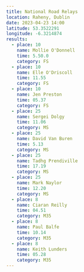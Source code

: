 ```yaml
---
title: National Road Relays
location: Raheny, Dublin
date: 2023-04-23 14:00
latitude: 53.3522291
longitude: -6.3214874
results:
  - place: 10
    name: Mollie O'Donnell
    time: 5.50.0
    category: FS
  - place: 10
    name: Elle O'Driscoll
    time: 11.55
    category: FS
  - place: 10
    name: Jen Preston
    time: 05.37
    category: FS
  - place: 25
    name: Sergei Dolgy
    time: 11.06
    category: MS
  - place: 25
    name: David Van Buren
    time: 5.13
    category: MS
  - place: 25
    name: Tadhg Prendiville
    time: 17.19
    category: MS
  - place: 25
    name: Mark Naylor
    time: 12.20
    category: MS
  - place: 8
    name: Ciaran Reilly
    time: 04.51
    category: M35
  - place: 8
    name: Paul Balfe
    time: 10.14
    category: M35
  - place: 8
    name: Keith Lunders
    time: 05.28
    category: M35
---
```

